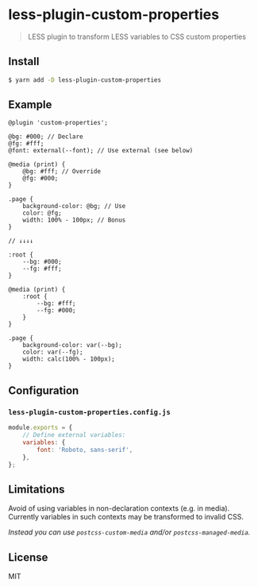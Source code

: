 # less-plugin-custom-properties

> LESS plugin to transform LESS variables to CSS custom properties

## Install

```bash
$ yarn add -D less-plugin-custom-properties
```

## Example

```less
@plugin 'custom-properties';

@bg: #000; // Declare
@fg: #fff;
@font: external(--font); // Use external (see below)

@media (print) {
    @bg: #fff; // Override
    @fg: #000;
}

.page {
    background-color: @bg; // Use
    color: @fg;
    width: 100% - 100px; // Bonus
}

// ↓↓↓↓

:root {
    --bg: #000;
    --fg: #fff;
}

@media (print) {
    :root {
        --bg: #fff;
        --fg: #000;
    }
}

.page {
    background-color: var(--bg);
    color: var(--fg);
    width: calc(100% - 100px);
}
```

## Configuration

### `less-plugin-custom-properties.config.js`

```javascript
module.exports = {
    // Define external variables:
    variables: {
        font: 'Roboto, sans-serif',
    },
};
```

## Limitations

Avoid of using variables in non-declaration contexts (e.g. in media).
Currently variables in such contexts may be transformed to invalid CSS.

_Instead you can use `postcss-custom-media` and/or `postcss-managed-media`._

## License

MIT
